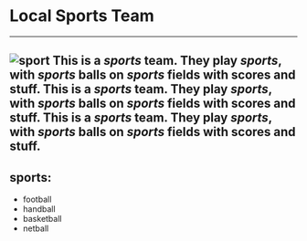 # Local Sports Team
---
![sport](https://www.stylist.co.uk/images/app/uploads/2018/09/18145916/benefits-of-team-sport-for-women-crop-1537279186-933x933.jpg?w=256&h=256&fit=max&auto=format%2Ccompress "image")
This is a *sports* team. They play *sports*, with *sports* balls on *sports* fields with scores and stuff. This is a *sports* team. They play *sports*, with *sports* balls on *sports* fields with scores and stuff. This is a *sports* team. They play *sports*, with *sports* balls on *sports* fields with scores and stuff. 
---
## sports:
+ football
+ handball
+ basketball
+ netball
